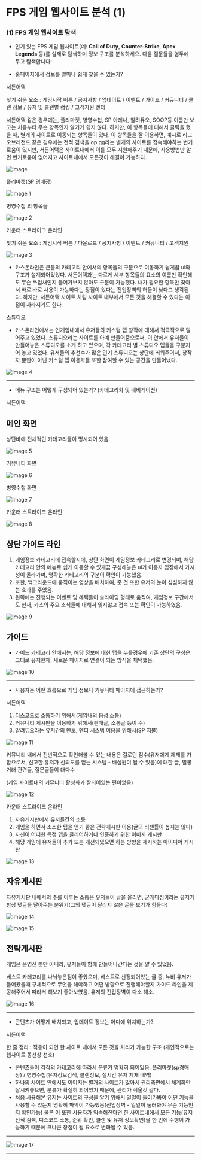 # FPS 게임 웹사이트 분석 (1)

### (1) **FPS 게임 웹사이트 탐색**

- 인기 있는 FPS 게임 웹사이트(예: **Call of Duty**, **Counter-Strike**, **Apex Legends** 등)를 실제로 탐색하며 정보 구조를 분석하세요. 다음 질문들을 염두에 두고 탐색합니다:

- 홈페이지에서 정보를 얼마나 쉽게 찾을 수 있는가?

서든어택

찾기 쉬운 요소 : 게임시작 버튼 / 공지사항 / 업데이트 / 이벤트 / 가이드 / 커뮤니티 / 클랜 정보 / 유저 및 클랜별 랭킹 / 고객지원 센터

서든어택 같은 경우에는, 플리마켓, 병영수첩, SP 아레나, 알려듀오, SOOP등 이름만 보고는 처음부터 무슨 항목인지 알기가 쉽지 않다. 
하지만, 이 항목들에 대해서 클릭을 했을 때, 별개의 사이트로 이동되는 항목들이 있다. 
이 항목들을 잘 이용하면, 예시로 리그오브레전드 같은 경우에는 전적 검색을 op.gg라는 별개의 사이트를 접속해야하는 번거로움이 있지만, 서든어택은 사이트내에서 이를 모두 지원해주기 때문에, 사용방법만 알면 번거로움이 없어지고 사이트내에서 모든것이 해결이 가능하다.

![image](https://github.com/user-attachments/assets/b74a0982-cdf6-4a56-93ee-d1b1976510d3)

플리마켓(SP 경매장)

![image 1](https://github.com/user-attachments/assets/4b1de910-2c6a-459d-a7b9-a7c11e5effa9)

병영수첩 외 항목들

![image 2](https://github.com/user-attachments/assets/fdd6640f-403e-4cc3-837f-26faabb1fa71)

카운터 스트라이크 온라인

찾기 쉬운 요소 : 게임시작 버튼 / 다운로드 / 공지사항 / 이벤트 / 커뮤니티 / 고객지원

![image 3](https://github.com/user-attachments/assets/00978c69-d844-42a3-9dac-26f4db3517aa)

- 카스온라인은 큰틀의 카테고리 안에서의 항목들의 구분으로 이동하기 쉽게끔 ui와 구조가 설계되어있었다. 서든어택과는 다르게 세부 항목들의 요소의 이름만 확인해도 무슨 쓰임새인지 들어가보지 않아도 구분이 가능했다. 내가 필요한 항목만 찾아서 바로 바로 사용이 가능하다는 장점이 있다는 진입장벽의 허들이 낮다고 생각된다. 하지만, 서든어택 사이트 처럼 사이트 내부에서 모든 것을 해결할 수 있다는 이점이 사라지기도 한다.

스튜디오

- 카스온라인에서는 인게임내에서 유저들의 커스텀 맵 창작에 대해서 적극적으로 밀어주고 있었다. 스튜디오라는 사이트를 아예 만들어줌으로써, 이 안에서 유저들이 만들어놓은 스튜디오를 소개 하고 있으며, 각 카테고리 별 스튜디오 맵들을 구분지어 놓고 있었다.
유저들의 추천수가 많은 인기 스튜디오는 상단에 띄워주어서, 창작자 뿐만이 아닌 커스텀 맵 이용자들 또한 참여할 수 있는 공간을 만들어냈다.

![image 4](https://github.com/user-attachments/assets/13b25156-52c1-40da-b330-3364c7950e24)

---

- 메뉴 구조는 어떻게 구성되어 있는가? (카테고리화 및 내비게이션)

서든어택

## 메인 화면

상단바에 전체적인 카테고리들이 명시되어 있음.

![image 5](https://github.com/user-attachments/assets/e7eb6ea5-3eb9-4657-96a1-c87ae519049b)

커뮤니티 화면

![image 6](https://github.com/user-attachments/assets/1d67cbd8-f78b-420f-aae7-1f0c31b91107)

병영수첩 화면

![image 7](https://github.com/user-attachments/assets/7b1ed5b7-5dda-4e8b-8854-ad0257fe54d0)

카운터 스트라이크 온라인

![image 8](https://github.com/user-attachments/assets/71eb0848-ff6f-428e-8722-c482da9fa316)

## 상단 가이드 라인

1. 게임정보 카테고리에 접속할시에, 상단 화면이 게임정보 카테고리로 변경되며, 해당 카테고리 안의 메뉴로 쉽게 이동할 수 있게끔 구성해놓은 ui가 이용자 입장에서 가시성이 올라가며, 명확한 카테고리의 구분이 확인이 가능했음.
2. 또한, 백그라운드에 움직이는 영상을 배치하여, 준 것 또한 유저의 눈이 심심하지 않는 효과를 주었음. 
3. 왼쪽에는 진행되는 이벤트 및 혜택들이 슬라이딩 형태로 움직여, 게임정보 구간에서도 현재, 카스의 주요 소식들에 대해서 잊지않고 접속 또는 확인이 가능하였음.

![image 9](https://github.com/user-attachments/assets/b8ca7907-b607-40d6-8d6a-8e904a1108f5)

## 가이드

- 가이드 카테고리 안에서는, 해당 정보에 대한 탭을 누를경우에 기존 상단의 구성은 그대로 유지한채, 새로운 페이지로 연결이 되는 방식을 채택했음.

![image 10](https://github.com/user-attachments/assets/d322a349-d544-496c-859b-6ae587b64ee4)

---

- 사용자는 어떤 흐름으로 게임 정보나 커뮤니티 페이지에 접근하는가?

서든어택

1. 디스코드로 소통하기 위해서(게임내의 음성 소통)
2. 커뮤니티 게시판을 이용하기 위해서(판매글, 소통글 등이 주)
3. 알려듀오라는 유저간의 멘토, 멘티 시스템 이용을 위해서(SP 지불)

![image 11](https://github.com/user-attachments/assets/b3cfc7fe-5905-48f4-a359-426a1c6f6ddb)

커뮤니티 내에서 전반적으로 확인해볼 수 있는 내용은 길로틴 점수(유저에게 제재를 가함으로서, 신고한 유저가 신뢰도를 얻는 시스템 - 배심원이 될 수 있음)에 대한 글, 밀봉 거래 관련글, 질문글들이 대다수

(게임 사이트내의 커뮤니티 활성화가 잘되어있는 편이었음)

![image 12](https://github.com/user-attachments/assets/2ad2c771-709d-4006-b07f-ab8313be44b2)

카운터 스트라이크 온라인

1. 자유게시판에서 유저들간의 소통
2. 게임을 하면서 소소한 팁을 얻기 좋은 전략게시판 이용(글의 리젠률이 높지는 않다)
3. 자신이 어떠한 특정 맵을 클리어하거나 인증하기 위한 이미지 게시판
4. 해당 게임에 유저들이 추가 또는 개선되었으면 하는 방향을 제시하는 아이디어 게시판

![image 13](https://github.com/user-attachments/assets/9827b56e-e33a-4e6b-86f4-25f9d7587c01)

## 자유게시판

자유게시판 내에서의 주를 이루는 소통은 유저들이 글을 올리면, 굳게다짐이라는 유저가 항상 댓글을 달아주는 분위기(그의 댓글이 달리지 않은 글을 보기가 힘들다)

![image 14](https://github.com/user-attachments/assets/444c75fc-2725-4c4f-ab0b-5072e98d4069)

![image 15](https://github.com/user-attachments/assets/d5fb7176-a887-4af9-b4f9-22f66506df1d)

## 전략게시판

게임은 운영진 뿐만 아니라, 유저들이 함께 만들어나간다는 것을 알 수 있었음.

베스트 카테고리를 나눠놓은점이 좋았으며, 베스트로 선정되어있는 글 중, 뉴비 유저가 들어왔을때 구체적으로 무엇을 해야하고 어떤 방향으로 진행해야할지 가이드 라인을 제공해주어서 따라서 해보기 좋아보였음. 유저의 진입장벽이 다소 해소.

![image 16](https://github.com/user-attachments/assets/813cf331-03bd-4fee-b091-b9ac1c45dfe9)

---

- 콘텐츠가 어떻게 배치되고, 업데이트 정보는 어디에 위치하는가?

서든어택

한 줄 정리 : 적응이 되면 한 사이트 내에서 모든 것을 처리가 가능한 구조 (개인적으로는 웹사이트 동선상 선호)

- 콘텐츠들이 각각의 카테고리에 따라서 분류가 명확히 되어있음. 
플리마켓(sp경매장) / 병영수첩(유저정보검색, 클랜정보, 실시간 유저 제재 내역)
- 하나의 사이트 안에서도 이어지는 별개의 사이트가 많아서 관리측면에서 체계화만 잘시켜놓으면, 분류가 확실히 되어있기 때문에, 관리가 쉬울것 같다.
- 처음 사용해본 유저는 사이트의 구성을 알기 위해서 일일이 들어가봐야 어떤 기능을 사용할 수 있는지 명확히 파악이 가능했음(진입장벽 - 일일이 눌러봐야 무슨 기능인지 확인가능)
물론 이 또한 사용자가 익숙해진다면 한 사이트내에서 모든 기능(유저 전적 검색, 디스코드 소통, 순위 확인, 클랜 및 유저 정보확인)을 한 번에 수행이 가능하기 때문에 크나큰 장점이 될 요소로 변화될 수 있음.

---

![image 17](https://github.com/user-attachments/assets/a77901bd-55af-41f8-b928-aa8cbace6337)

---
